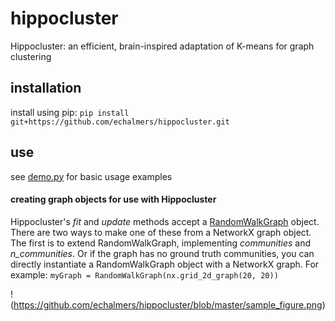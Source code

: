 # hippocluster
Hippocluster: an efficient, brain-inspired adaptation of K-means for graph clustering

## installation
install using pip:
`pip install git+https://github.com/echalmers/hippocluster.git`

## use
see [demo.py](https://github.com/echalmers/hippocluster/blob/master/demo.py) for basic usage examples

#### creating graph objects for use with Hippocluster
Hippocluster's *fit* and *update* methods accept a [RandomWalkGraph](https://github.com/echalmers/hippocluster/blob/3759cdae5d449f5c32f9bb703ceb394d4a21929a/hippocluster/graphs/abstract.py#L13) object. There are two ways to make one of these from a NetworkX graph object. The first is to extend RandomWalkGraph, implementing *communities* and *n_communities*. Or if the graph has no ground truth communities, you can directly instantiate a RandomWalkGraph object with a NetworkX graph. For example:
`myGraph = RandomWalkGraph(nx.grid_2d_graph(20, 20))`


!(https://github.com/echalmers/hippocluster/blob/master/sample_figure.png)
